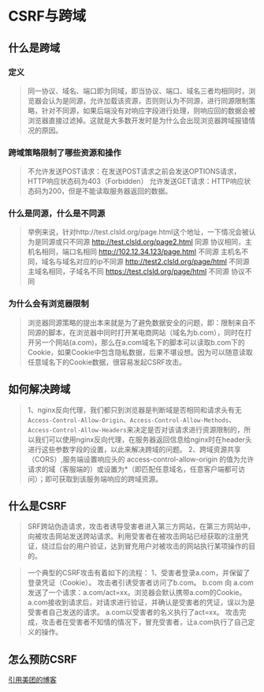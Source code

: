 # CSRF与跨域

## 什么是跨域

### 定义
>同一协议、域名、端口即为同域，即当协议、端口、域名三者均相同时，浏览器会认为是同源，允许加载该资源，否则则认为不同源，进行同源限制策略，针对不同源，如果后端没有对响应字段进行处理，则响应回的数据会被浏览器直接过滤掉。这就是大多数开发时是为什么会出现浏览器跨域报错情况的原因。

### 跨域策略限制了哪些资源和操作
>不允许发送POST请求：在发送POST请求之前会发送OPTIONS请求，HTTP响应状态码为403（Forbidden）
>允许发送GET请求：HTTP响应状态码为200，但是不能读取服务器返回的数据。

### 什么是同源，什么是不同源
>举例来说，针对http://test.clsld.org/page.html这个地址，一下情况会被认为是同源或只不同源
>http://test.clsld.org/page2.html 同源 协议相同，主机名相同，端口名相同
>http://102.12.34.123/page.html 不同源 主机名不同，域名与域名对应的ip不同源
>http://test2.clsld.org/page/html 不同源 主域名相同，子域名不同
>https://test.clsld.org/page/html 不同源 协议不同

### 为什么会有浏览器限制
>浏览器同源策略的提出本来就是为了避免数据安全的问题，即：限制来自不同源的脚本，在浏览器中同时打开某电商网站（域名为b.com），同时在打开另一个网站(a.com)，那么在a.com域名下的脚本可以读取b.com下的Cookie，如果Cookie中包含隐私数据，后果不堪设想。因为可以随意读取任意域名下的Cookie数据，很容易发起CSRF攻击。

## 如何解决跨域
>1、nginx反向代理，我们都只到浏览器是判断域是否相同和请求头有无`Access-Control-Allow-Origin`、`Access-Control-Allow-Methods`、`Access-Control-Allow-Headers`来决定是否对该请求进行资源限制的，所以我们可以使用nginx反向代理，在服务器返回信息给nginx时在header头进行这些参数字段的设置，以此来解决跨域的问题。
>2、跨域资源共享（CORS）,服务端设置响应头的 access-control-allow-origin 的值为允许请求的域（客服端的）或设置为*（即匹配任意域名，任意客户端都可访问）；即可获取到该服务端响应的跨域资源。

## 什么是CSRF
>SRF跨站伪造请求，攻击者诱导受害者进入第三方网站，在第三方网站中，向被攻击网站发送跨站请求。利用受害者在被攻击网站已经获取的注册凭证，绕过后台的用户验证，达到冒充用户对被攻击的网站执行某项操作的目的。

>一个典型的CSRF攻击有着如下的流程：
>1、受害者登录a.com，并保留了登录凭证（Cookie）。
>攻击者引诱受害者访问了b.com。
>b.com 向 a.com 发送了一个请求：a.com/act=xx。浏览器会默认携带a.com的Cookie。
>a.com接收到请求后，对请求进行验证，并确认是受害者的凭证，误以为是受害者自己发送的请求。
>a.com以受害者的名义执行了act=xx。
>攻击完成，攻击者在受害者不知情的情况下，冒充受害者，让a.com执行了自己定义的操作。

## 怎么预防CSRF

[引用美团的博客](https://tech.meituan.com/2018/10/11/fe-security-csrf.html)
